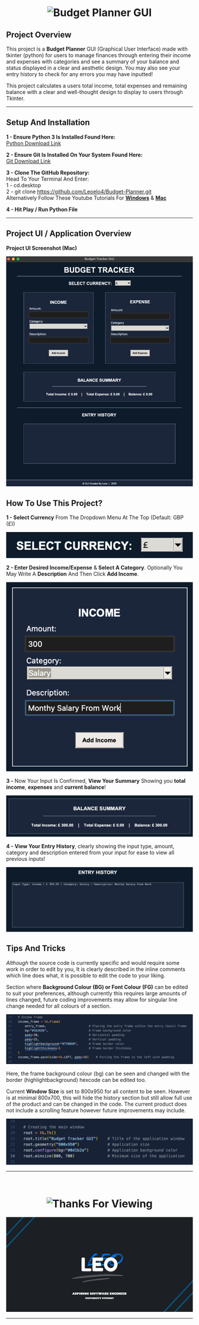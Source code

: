 <div align="center">
  <h1>
    <img src="https://readme-typing-svg.herokuapp.com?font=Fira+Code&size=28&duration=4000&pause=1000&center=true&color=0095FF&width=435&lines=Budget+Planner+GUI" alt="Budget Planner GUI" />
  </h1>
</div>

## Project Overview
This project is a **Budget Planner** GUI (Graphical User Interface) made with tkinter (python) for users to manage finances through entering their income and expenses with categories and see a summary of your balance and status displayed in a clear and aesthetic design. You may also see your entry history to check for any errors you may have inputted!

This project calculates a users total income, total expenses and remaining balance with a clear and well-thought design to display to users through Tkinter.
<hr>

## Setup And Installation

**1 - Ensure Python 3 Is Installed Found Here:** <br>
[Python Download Link](https://www.python.org/downloads/)

**2 - Ensure Git Is Installed On Your System Found Here:** <br>
[Git Download Link](https://git-scm.com/downloads)

**3 - Clone The GitHub Repository:** <br>
Head To Your Terminal And Enter: <br>
1 - cd.desktop <br>
2 - git clone https://github.com/Leoelo4/Budget-Planner.git <br>
Alternatively Follow These Youtube Tutorials For **[Windows](https://www.youtube.com/watch?v=EhxPBMQFCaI)** & **[Mac](https://www.youtube.com/watch?v=R9Efdq3Fj-A)**

**4 - Hit Play / Run Python File**
<hr>

## Project UI / Application Overview
**Project UI Screenshot (Mac)**

<img src="readme-images/ui-overview.png">

## How To Use This Project?
**1 - Select Currency** From The Dropdown Menu At The Top (Default: GBP (£))

<img src="readme-images/select-currency.png"> <br>

**2 - Enter Desired Income/Expense** & **Select A Category**. Optionally You May Write A **Description** And Then Click **Add Income**.

<img src="readme-images/income.png"> <br>

**3 -** Now Your Input Is Confirmed, **View Your Summary** Showing you **total income**, **expenses** and **current balance**!

<img src="readme-images/balance-summary.png"> <br>

**4 - View Your Entry History**, clearly showing the input type, amount, category and description entered from your input for ease to view all previous inputs!

<img src="readme-images/entry-history.png">

## Tips And Tricks

*Although* the source code is currently specific and would require some work in order to edit by you, It is clearly described in the inline comments which line does what, it is possible to edit the code to your liking.

Section where **Background Colour (BG) or Font Colour (FG)** can be edited to suit your preferences, although currently this requires large amounts of lines changed, future coding improvements may allow for singular line change needed for all colours of a section.

<img src="readme-images/income-code.png">

Here, the frame background colour (bg) can be seen and changed with the border (highlightbackground) hexcode can be edited too.

Current **Window Size** is set to 800x950 for all content to be seen. However is at minimal 800x700, this will hide the history section but still allow full use of the product and can be changed in the code. The current product does not include a scrolling feature however future improvements may include.

<img src="readme-images/window-size-code.png">

<hr>
<br>

<div align="center">
  <h1>
    <img src="https://readme-typing-svg.herokuapp.com?font=Fira+Code&size=28&duration=4000&pause=1000&center=true&color=0095FF&width=435&lines=Thank+You+For+Viewing+:)" alt="Thanks For Viewing" />
  </h1>
</div>

<img src="readme-images/gitbanner.png"> <hr>

